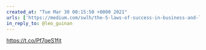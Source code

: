 ```yaml
---
created_at: "Tue Mar 30 00:15:50 +0000 2021"
urls: ['https://medium.com/swlh/the-5-laws-of-success-in-business-and-life-57596dc1f195']
in_reply_to: @leo_guinan
---
```


https://t.co/Pf7qeS1fjt